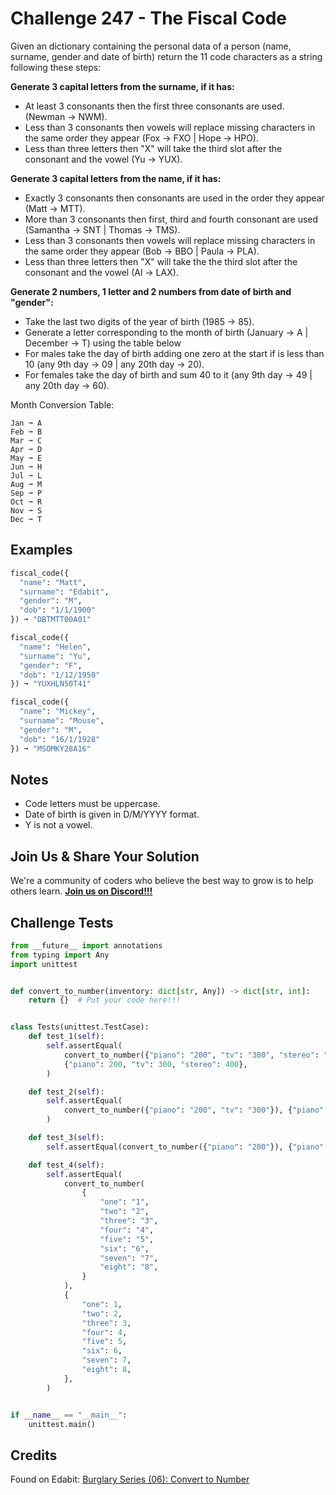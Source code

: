 # Challenge 247 - The Fiscal Code

Given an dictionary containing the personal data of a person (name, surname, gender and date of birth) return the 11 code characters as a string following these steps:

__Generate 3 capital letters from the surname, if it has:__
- At least 3 consonants then the first three consonants are used. (Newman -> NWM).
- Less than 3 consonants then vowels will replace missing characters in the same order they appear (Fox -> FXO | Hope -> HPO).
- Less than three letters then "X" will take the third slot after the consonant and the vowel (Yu -> YUX).

__Generate 3 capital letters from the name, if it has:__
- Exactly 3 consonants then consonants are used in the order they appear (Matt -> MTT).
- More than 3 consonants then first, third and fourth consonant are used (Samantha -> SNT | Thomas -> TMS).
- Less than 3 consonants then vowels will replace missing characters in the same order they appear (Bob -> BBO | Paula -> PLA).
- Less than three letters then "X" will take the the third slot after the consonant and the vowel (Al -> LAX).

__Generate 2 numbers, 1 letter and 2 numbers from date of birth and "gender":__
- Take the last two digits of the year of birth (1985 -> 85).
- Generate a letter corresponding to the month of birth (January -> A | December -> T) using the table below
- For males take the day of birth adding one zero at the start if is less than 10 (any 9th day -> 09 | any 20th day -> 20).
- For females take the day of birth and sum 40 to it (any 9th day -> 49 | any 20th day -> 60).
    
Month Conversion Table:
```
Jan ➞ A
Feb ➞ B
Mar ➞ C
Apr ➞ D
May ➞ E
Jun ➞ H
Jul ➞ L
Aug ➞ M
Sep ➞ P
Oct ➞ R
Nov ➞ S
Dec ➞ T
```
## Examples
```python
fiscal_code({
  "name": "Matt",
  "surname": "Edabit",
  "gender": "M",
  "dob": "1/1/1900"
}) ➞ "DBTMTT00A01"

fiscal_code({
  "name": "Helen",
  "surname": "Yu",
  "gender": "F",
  "dob": "1/12/1950"
}) ➞ "YUXHLN50T41"

fiscal_code({
  "name": "Mickey",
  "surname": "Mouse",
  "gender": "M",
  "dob": "16/1/1928"
}) ➞ "MSOMKY28A16"
```
## Notes

- Code letters must be uppercase.
- Date of birth is given in D/M/YYYY format.
- Y is not a vowel.

## Join Us & Share Your Solution

We're a community of coders who believe the best way to grow is to help others learn. **[Join us on Discord!!!](https://discord.gg/sfHykntuGy)**

## Challenge Tests
```python
from __future__ import annotations
from typing import Any
import unittest


def convert_to_number(inventory: dict[str, Any]) -> dict[str, int]:
    return {}  # Put your code here!!!


class Tests(unittest.TestCase):
    def test_1(self):
        self.assertEqual(
            convert_to_number({"piano": "200", "tv": "300", "stereo": "400"}),
            {"piano": 200, "tv": 300, "stereo": 400},
        )

    def test_2(self):
        self.assertEqual(
            convert_to_number({"piano": "200", "tv": "300"}), {"piano": 200, "tv": 300}
        )

    def test_3(self):
        self.assertEqual(convert_to_number({"piano": "200"}), {"piano": 200})

    def test_4(self):
        self.assertEqual(
            convert_to_number(
                {
                    "one": "1",
                    "two": "2",
                    "three": "3",
                    "four": "4",
                    "five": "5",
                    "six": "6",
                    "seven": "7",
                    "eight": "8",
                }
            ),
            {
                "one": 1,
                "two": 2,
                "three": 3,
                "four": 4,
                "five": 5,
                "six": 6,
                "seven": 7,
                "eight": 8,
            },
        )


if __name__ == "__main__":
    unittest.main()
```
## Credits

Found on Edabit: [Burglary Series (06): Convert to Number](https://edabit.com/challenge/R7d5JE7NQCSnajuni)
